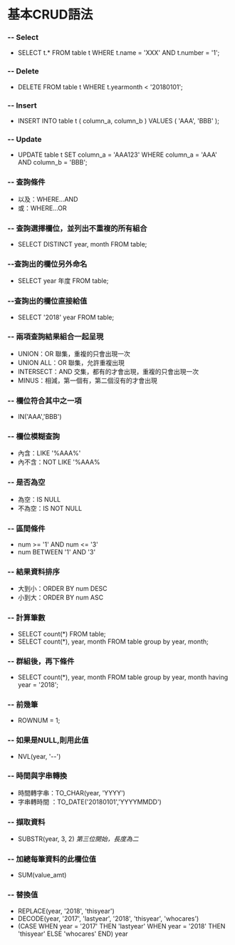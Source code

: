 # 基本CRUD語法

### -- Select

* SELECT t.\* FROM table t WHERE t.name = 'XXX' AND t.number = '1';

### -- Delete

* DELETE FROM table t WHERE t.yearmonth &lt; '20180101';

### -- Insert

* INSERT INTO table t \( column\_a, column\_b \) VALUES \( 'AAA', 'BBB' \);

### -- Update

* UPDATE table t SET column\_a = 'AAA123' WHERE column\_a = 'AAA' AND column\_b = 'BBB';

### -- 查詢條件

* 以及：WHERE...AND
* 或：WHERE...OR

### -- 查詢選擇欄位，並列出不重複的所有組合

* SELECT DISTINCT year, month FROM table;

### --查詢出的欄位另外命名

* SELECT year 年度 FROM table;

### --查詢出的欄位直接給值

* SELECT '2018' year FROM table;

### -- 兩項查詢結果組合一起呈現

* UNION：OR 聯集，重複的只會出現一次
* UNION ALL：OR 聯集，允許重複出現
* INTERSECT：AND 交集，都有的才會出現，重複的只會出現一次
* MINUS：相減，第一個有，第二個沒有的才會出現

### -- 欄位符合其中之一項

* IN\('AAA','BBB'\)

### -- 欄位模糊查詢

* 內含：LIKE '%AAA%'
* 內不含：NOT LIKE '%AAA%

### -- 是否為空

* 為空：IS NULL
* 不為空：IS NOT NULL

### -- 區間條件

* num &gt;= '1' AND num &lt;= '3'
* num BETWEEN '1' AND '3'

### -- 結果資料排序

* 大到小：ORDER BY num DESC
* 小到大：ORDER BY num ASC

### -- 計算筆數

* SELECT count\(\*\) FROM table;
* SELECT count\(\*\), year, month FROM table group by year, month;

### -- 群組後，再下條件

* SELECT count\(\*\), year, month FROM table group by year, month having year = '2018';

### -- 前幾筆

* ROWNUM = 1;

### -- 如果是NULL,則用此值

* NVL\(year, '--'\)

### -- 時間與字串轉換

* 時間轉字串：TO\_CHAR\(year, 'YYYY'\)
* 字串轉時間 ：TO\_DATE\('20180101','YYYYMMDD'\)

### -- 擷取資料

* SUBSTR\(year, 3, 2\)   _第三位開始，長度為二_

### -- 加總每筆資料的此欄位值

* SUM\(value\_amt\)

### -- 替換值

* REPLACE\(year, '2018', 'thisyear'\)
* DECODE\(year, '2017', 'lastyear', '2018', 'thisyear', 'whocares'\)
* \(CASE WHEN year = '2017' THEN 'lastyear'  WHEN year = '2018' THEN 'thisyear'  ELSE 'whocares' END\) year





